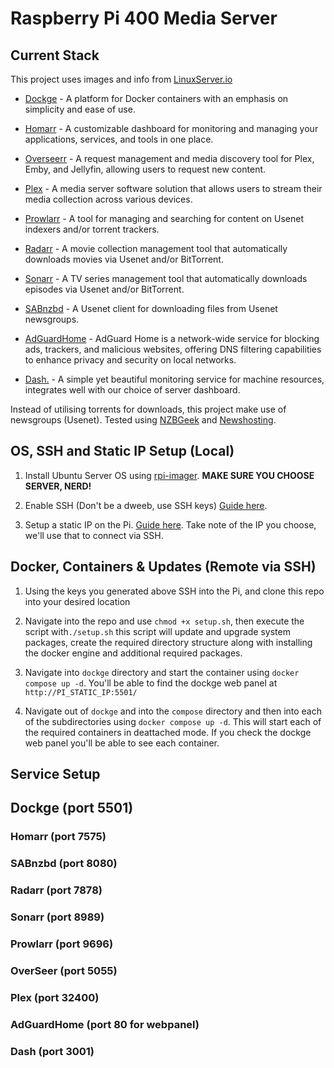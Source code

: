# Raspberry Pi 400 Media Server

## Current Stack

This project uses images and info from [LinuxServer.io](https://docs.linuxserver.io/)
- [Dockge](https://dockge.kuma.pet/) - A platform for  Docker containers with an emphasis on simplicity and ease of use.

- [Homarr](https://homarr.dev/) - A customizable dashboard for monitoring and managing your applications, services, and tools in one place.

- [Overseerr](https://overseerr.dev/) - A request management and media discovery tool for Plex, Emby, and Jellyfin, allowing users to request new content.

- [Plex](https://www.plex.tv/) - A media server software solution that allows users to stream their media collection across various devices.

- [Prowlarr](https://prowlarr.com/) - A tool for managing and searching for content on Usenet indexers and/or torrent trackers.

- [Radarr](https://radarr.video/) - A movie collection management tool that automatically downloads movies via Usenet and/or BitTorrent.

- [Sonarr](https://sonarr.tv/) - A TV series management tool that automatically downloads episodes via Usenet and/or BitTorrent.

- [SABnzbd](https://sabnzbd.org/) - A Usenet client for downloading files from Usenet newsgroups.

- [AdGuardHome](https://github.com/AdguardTeam/AdGuardHome) - AdGuard Home is a network-wide service for blocking ads, trackers, and malicious websites, offering DNS filtering capabilities to enhance privacy and security on local networks.

- [Dash.](https://getdashdot.com/) - A simple yet beautiful monitoring service for machine resources, integrates well with our choice of server dashboard.



Instead of utilising torrents for downloads, this project make use of newsgroups (Usenet). Tested using [NZBGeek](https://nzbgeek.info/) and [Newshosting](https://www.newshosting.com/).

## OS, SSH and Static IP Setup (Local)

1. Install Ubuntu Server OS using [rpi-imager](https://formulae.brew.sh/cask/raspberry-pi-imager). **MAKE SURE YOU CHOOSE SERVER, NERD!**

2. Enable SSH (Don't be a dweeb, use SSH keys) [Guide here](https://ubuntu.com/server/docs/service-openssh).

3. Setup a static IP on the Pi. [Guide here](https://ubuntu.com/server/docs/network-configuration). Take note of the IP you choose, we'll use that to connect via SSH.

## Docker, Containers & Updates (Remote via SSH)

1. Using the keys you generated above SSH into the Pi, and clone this repo into your desired location

2. Navigate into the repo and use `chmod +x setup.sh`, then execute the script with`./setup.sh` this script will update and upgrade system packages, create the required directory structure along with installing the docker engine and additional required packages.

3. Navigate into `dockge` directory and start the container using `docker compose up -d`. You'll be able to find the dockge web panel at `http://PI_STATIC_IP:5501/`

4. Navigate out of `dockge` and into the `compose` directory and then into each of the subdirectories using `docker compose up -d`. This will start each of the required containers in deattached mode. If you check the dockge web panel you'll be able to see each container.

## Service Setup

## Dockge (port 5501)

### Homarr (port 7575)

### SABnzbd (port 8080)

### Radarr (port 7878)

### Sonarr (port 8989)

### Prowlarr (port 9696)

### OverSeer (port 5055)

### Plex (port 32400)

### AdGuardHome (port 80 for webpanel)

### Dash (port 3001)

